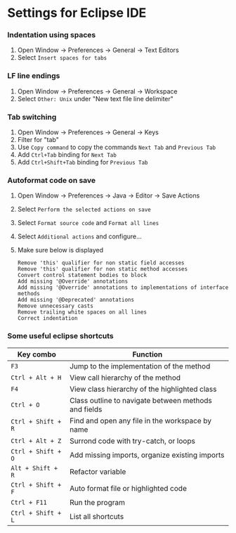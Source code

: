 # Settings for Eclipse IDE

### Indentation using spaces

1.  Open Window -> Preferences -> General -> Text Editors
2.  Select `Insert spaces for tabs`

### LF line endings

1.  Open Window -> Preferences -> General -> Workspace
2.  Select `Other: Unix` under "New text file line delimiter"

### Tab switching

1. Open Window -> Preferences -> General -> Keys
2. Filter for "tab"
3. Use `Copy command` to copy the commands `Next Tab` and `Previous Tab`
4. Add `Ctrl+Tab` binding for `Next Tab`
5. Add `Ctrl+Shift+Tab` binding for `Previous Tab`

### Autoformat code on save

1.  Open Window -> Preferences -> Java -> Editor -> Save Actions
2.  Select `Perform the selected actions on save`
3.  Select `Format source code` and `Format all lines`
4.  Select `Additional actions` and configure...
5.  Make sure below is displayed

    ```
    Remove 'this' qualifier for non static field accesses
    Remove 'this' qualifier for non static method accesses
    Convert control statement bodies to block
    Add missing '@Override' annotations
    Add missing '@Override' annotations to implementations of interface methods
    Add missing '@Deprecated' annotations
    Remove unnecessary casts
    Remove trailing white spaces on all lines
    Correct indentation
    ```

### Some useful eclipse shortcuts

| Key combo          | Function                                             |
| ------------------ | ---------------------------------------------------- |
| `F3`               | Jump to the implementation of the method             |
| `Ctrl + Alt + H`   | View call hierarchy of the method                    |
| `F4`               | View class hierarchy of the highlighted class        |
| `Ctrl + O`         | Class outline to navigate between methods and fields |
| `Ctrl + Shift + R` | Find and open any file in the workspace by name      |
| `Ctrl + Alt + Z`   | Surrond code with try-catch, or loops                |
| `Ctrl + Shift + O` | Add missing imports, organize existing imports       |
| `Alt + Shift + R`  | Refactor variable                                    |
| `Ctrl + Shift + F` | Auto format file or highlighted code                 |
| `Ctrl + F11`       | Run the program                                      |
| `Ctrl + Shift + L` | List all shortcuts                                   |
